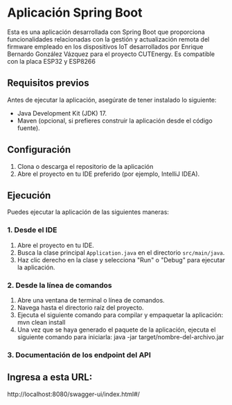 # Aplicación Spring Boot

Esta es una aplicación desarrollada con Spring Boot que proporciona funcionalidades relacionadas con la gestión y actualización remota del firmware empleado en los dispositivos IoT desarrollados por Enrique Bernardo González Vázquez para el proyecto CUTEnergy. Es compatible con la placa ESP32 y ESP8266 

## Requisitos previos

Antes de ejecutar la aplicación, asegúrate de tener instalado lo siguiente:

- Java Development Kit (JDK) 17.
- Maven (opcional, si prefieres construir la aplicación desde el código fuente).

## Configuración

1. Clona o descarga el repositorio de la aplicación
2. Abre el proyecto en tu IDE preferido (por ejemplo, IntelliJ IDEA).

## Ejecución

Puedes ejecutar la aplicación de las siguientes maneras:

### 1. Desde el IDE

1. Abre el proyecto en tu IDE.
2. Busca la clase principal `Application.java` en el directorio `src/main/java`.
3. Haz clic derecho en la clase y selecciona "Run" o "Debug" para ejecutar la aplicación.

### 2. Desde la línea de comandos

1. Abre una ventana de terminal o línea de comandos.
2. Navega hasta el directorio raíz del proyecto.
3. Ejecuta el siguiente comando para compilar y empaquetar la aplicación:
  mvn clean install
4. Una vez que se haya generado el paquete de la aplicación, ejecuta el siguiente comando para iniciarla:
   java -jar target/nombre-del-archivo.jar

### 3. Documentación de los endpoint del API
## Ingresa a esta URL:
  http://localhost:8080/swagger-ui/index.html#/
